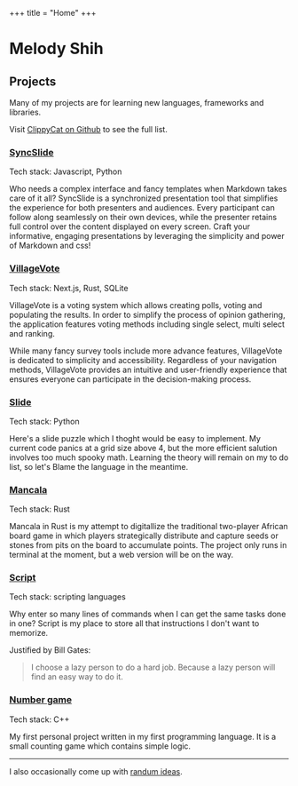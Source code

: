 +++
title = "Home"
+++

# Melody Shih

## Projects
Many of my projects are for learning new languages, frameworks and libraries.

Visit [ClippyCat on Github](https://github.com/clippycat) to see the full list.

### [SyncSlide](https://github.com/ClippyCat/syncslide/)

Tech stack: Javascript, Python

Who needs a complex interface and fancy templates when Markdown takes care of it all? SyncSlide is a synchronized presentation tool that simplifies the experience for both presenters and audiences. Every participant can follow along seamlessly on their own devices, while the presenter retains full control over the content displayed on every screen. Craft your informative, engaging presentations by leveraging the simplicity and power of Markdown and css!


### [VillageVote](https://github.com/ClippyCat/village-vote)

Tech stack: Next.js, Rust, SQLite

VillageVote is a voting system which allows creating polls, voting and populating the results.  In order to simplify the process of opinion gathering, the application features voting methods including single select, multi select and ranking.

While many fancy survey tools include more advance features, VillageVote is dedicated to simplicity and accessibility. Regardless of your navigation methods, VillageVote provides an intuitive and user-friendly experience that ensures everyone can participate in the decision-making process.

### [Slide](https://github.com/ClippyCat/slide)

Tech stack: Python

Here's a slide puzzle which I thoght would be easy to implement. My current code panics at a grid size above 4, but the more efficient salution involves too much spooky math. Learning the theory will remain on my to do list, so let's Blame the language in the meantime.

### [Mancala](https://github.com/clippyCat/Mancala)

Tech stack: Rust

Mancala in Rust is my attempt to digitallize the traditional two-player African board game in which players strategically distribute and capture seeds or stones from pits on the board to accumulate points. The project only runs in terminal at the moment, but a web version will be on the way.

### [Script](https://github.com/ClippyCat/script)

Tech stack: scripting languages

Why enter so many lines of commands when I can get the same tasks done in one? Script is my place to store all that instructions I don't want to memorize.

Justified by Bill Gates:
> I choose a lazy person to do a hard job. Because a lazy person will find an easy way to do it.

### [Number game](https://github.com/ClippyCat/number-game)

Tech stack: C++

My first personal project written in my first programming language. It is a small counting game which contains simple logic.

---

I also occasionally come up with [randum ideas](/ideas).
